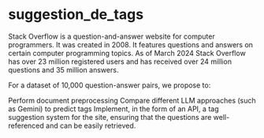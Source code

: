 # suggestion_de_tags

Stack Overflow is a question-and-answer website for computer programmers.
It was created in 2008. It features questions and answers on certain computer programming topics.
As of March 2024 Stack Overflow has over 23 million registered users and has received over 24 million questions and 35 million answers.


For a dataset of 10,000 question-answer pairs, we propose to:

Perform document preprocessing
Compare different LLM approaches (such as Gemini) to predict tags
Implement, in the form of an API, a tag suggestion system for the site, ensuring that the questions are well-referenced and can be easily retrieved.
